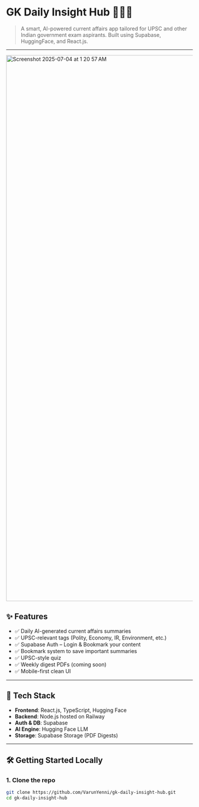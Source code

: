 # GK Daily Insight Hub 🧠🇮🇳

> A smart, AI-powered current affairs app tailored for UPSC and other Indian government exam aspirants. Built using Supabase, HuggingFace, and React.js.

---
<img width="1470" alt="Screenshot 2025-07-04 at 1 20 57 AM" src="https://github.com/user-attachments/assets/6a3d2879-7d42-4dd8-b7c4-dfaff0895344" />

## ✨ Features

- ✅ Daily AI-generated current affairs summaries
- ✅ UPSC-relevant tags (Polity, Economy, IR, Environment, etc.)
- ✅ Supabase Auth – Login & Bookmark your content
- ✅ Bookmark system to save important summaries
- ✅ UPSC-style quiz
- ✅ Weekly digest PDFs (coming soon)
- ✅ Mobile-first clean UI

---

## 🧠 Tech Stack

- **Frontend**: React.js, TypeScript, Hugging Face
- **Backend**: Node.js hosted on Railway
- **Auth & DB**: Supabase
- **AI Engine**: Hugging Face LLM
- **Storage**: Supabase Storage (PDF Digests)

---

## 🛠 Getting Started Locally

### 1. Clone the repo

```bash
git clone https://github.com/VarunYenni/gk-daily-insight-hub.git
cd gk-daily-insight-hub

